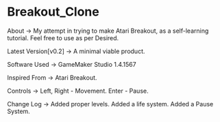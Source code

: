 # Breakout_Clone
About -> 
My attempt in trying to make Atari Breakout, as a self-learning tutorial. Feel free to use as per Desired.


Latest Version[v0.2] -> 
A minimal viable product.


Software Used -> 
GameMaker Studio 1.4.1567


Inspired From -> 
Atari Breakout.


Controls ->
Left, Right - Movement.
Enter - Pause.


Change Log -> 
Added proper levels.
Added a life system.
Added a Pause System.
